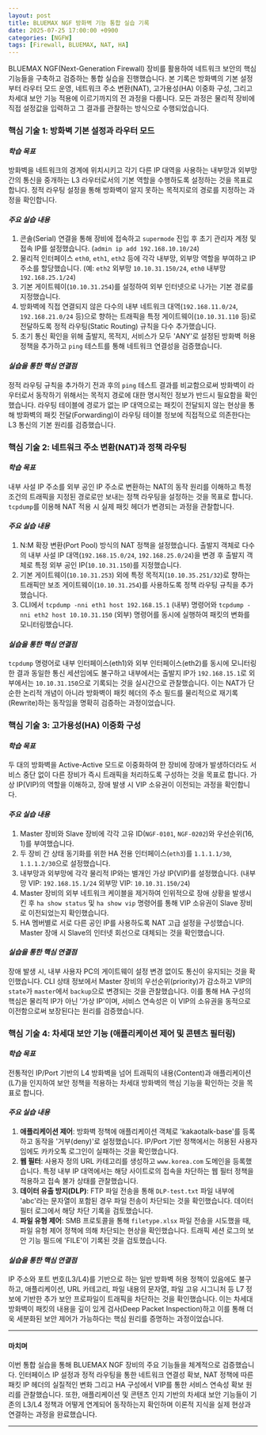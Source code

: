 ```yaml
---
layout: post
title: BLUEMAX NGF 방화벽 기능 통합 실습 기록
date: 2025-07-25 17:00:00 +0900
categories: [NGFW]
tags: [Firewall, BLUEMAX, NAT, HA]
---
```


BLUEMAX NGF(Next-Generation Firewall) 장비를 활용하여 네트워크 보안의 핵심 기능들을 구축하고 검증하는 통합 실습을 진행했습니다. 본 기록은 방화벽의 기본 설정부터 라우터 모드 운영, 네트워크 주소 변환(NAT), 고가용성(HA) 이중화 구성, 그리고 차세대 보안 기능 적용에 이르기까지의 전 과정을 다룹니다. 모든 과정은 물리적 장비에 직접 설정값을 입력하고 그 결과를 관찰하는 방식으로 수행되었습니다.

### 핵심 기술 1: 방화벽 기본 설정과 라우터 모드

#### ***학습 목표***
방화벽을 네트워크의 경계에 위치시키고 각기 다른 IP 대역을 사용하는 내부망과 외부망 간의 통신을 중개하는 L3 라우터로서의 기본 역할을 수행하도록 설정하는 것을 목표로 합니다. 정적 라우팅 설정을 통해 방화벽이 알지 못하는 목적지로의 경로를 지정하는 과정을 확인합니다.

#### ***주요 실습 내용***
1.  콘솔(Serial) 연결을 통해 장비에 접속하고 `supermode` 진입 후 초기 관리자 계정 및 접속 IP를 설정했습니다. (`admin ip add 192.168.10.10/24`)
2.  물리적 인터페이스 `eth0`, `eth1`, `eth2` 등에 각각 내부망, 외부망 역할을 부여하고 IP 주소를 할당했습니다. (예: `eth2` 외부망 `10.10.31.150/24`, `eth0` 내부망 `192.168.25.1/24`)
3.  기본 게이트웨이(`10.10.31.254`)를 설정하여 외부 인터넷으로 나가는 기본 경로를 지정했습니다.
4.  방화벽에 직접 연결되지 않은 다수의 내부 네트워크 대역(`192.168.11.0/24`, `192.168.21.0/24` 등)으로 향하는 트래픽을 특정 게이트웨이(`10.10.31.110` 등)로 전달하도록 정적 라우팅(Static Routing) 규칙을 다수 추가했습니다.
5.  초기 통신 확인을 위해 출발지, 목적지, 서비스가 모두 'ANY'로 설정된 방화벽 허용 정책을 추가하고 `ping` 테스트를 통해 네트워크 연결성을 검증했습니다.

#### ***실습을 통한 핵심 연결점***
정적 라우팅 규칙을 추가하기 전과 후의 `ping` 테스트 결과를 비교함으로써 방화벽이 라우터로서 동작하기 위해서는 목적지 경로에 대한 명시적인 정보가 반드시 필요함을 확인했습니다. 라우팅 테이블에 경로가 없는 IP 대역으로는 패킷이 전달되지 않는 현상을 통해 방화벽의 패킷 전달(Forwarding)이 라우팅 테이블 정보에 직접적으로 의존한다는 L3 통신의 기본 원리를 검증했습니다.

### 핵심 기술 2: 네트워크 주소 변환(NAT)과 정책 라우팅

#### ***학습 목표***
내부 사설 IP 주소를 외부 공인 IP 주소로 변환하는 NAT의 동작 원리를 이해하고 특정 조건의 트래픽을 지정된 경로로만 보내는 정책 라우팅을 설정하는 것을 목표로 합니다. `tcpdump`를 이용해 NAT 적용 시 실제 패킷 헤더가 변경되는 과정을 관찰합니다.

#### ***주요 실습 내용***
1.  N:M 확장 변환(Port Pool) 방식의 NAT 정책을 설정했습니다. 출발지 객체로 다수의 내부 사설 IP 대역(`192.168.15.0/24`, `192.168.25.0/24`)을 변경 후 출발지 객체로 특정 외부 공인 IP(`10.10.31.150`)를 지정했습니다.
2.  기본 게이트웨이(`10.10.31.253`) 외에 특정 목적지(`10.10.35.251/32`)로 향하는 트래픽만 보조 게이트웨이(`10.10.31.254`)를 사용하도록 정책 라우팅 규칙을 추가했습니다.
3.  CLI에서 `tcpdump -nni eth1 host 192.168.15.1` (내부) 명령어와 `tcpdump -nni eth2 host 10.10.31.150` (외부) 명령어를 동시에 실행하여 패킷의 변화를 모니터링했습니다.

#### ***실습을 통한 핵심 연결점***
`tcpdump` 명령어로 내부 인터페이스(eth1)와 외부 인터페이스(eth2)를 동시에 모니터링한 결과 동일한 통신 세션임에도 불구하고 내부에서는 출발지 IP가 `192.168.15.1`로 외부에서는 `10.10.31.150`으로 기록되는 것을 실시간으로 관찰했습니다. 이는 NAT가 단순한 논리적 개념이 아니라 방화벽이 패킷 헤더의 주소 필드를 물리적으로 재기록(Rewrite)하는 동작임을 명확히 검증하는 과정이었습니다.

### 핵심 기술 3: 고가용성(HA) 이중화 구성

#### ***학습 목표***
두 대의 방화벽을 Active-Active 모드로 이중화하여 한 장비에 장애가 발생하더라도 서비스 중단 없이 다른 장비가 즉시 트래픽을 처리하도록 구성하는 것을 목표로 합니다. 가상 IP(VIP)의 역할을 이해하고, 장애 발생 시 VIP 소유권이 이전되는 과정을 확인합니다.

#### ***주요 실습 내용***
1.  Master 장비와 Slave 장비에 각각 고유 ID(`NGF-0101`, `NGF-0202`)와 우선순위(16, 1)를 부여했습니다.
2.  두 장비 간 상태 동기화를 위한 HA 전용 인터페이스(`eth3`)를 `1.1.1.1/30`, `1.1.1.2/30`으로 설정했습니다.
3.  내부망과 외부망에 각각 물리적 IP와는 별개인 가상 IP(VIP)를 설정했습니다. (내부망 VIP: `192.168.15.1/24` 외부망 VIP: `10.10.31.150/24`)
4.  Master 장비의 외부 네트워크 케이블을 제거하여 인위적으로 장애 상황을 발생시킨 후 `ha show status` 및 `ha show vip` 명령어를 통해 VIP 소유권이 Slave 장비로 이전되었는지 확인했습니다.
5.  HA 멤버별로 서로 다른 공인 IP를 사용하도록 NAT 고급 설정을 구성했습니다. Master 장애 시 Slave의 인터넷 회선으로 대체되는 것을 확인했습니다.

#### ***실습을 통한 핵심 연결점***
장애 발생 시, 내부 사용자 PC의 게이트웨이 설정 변경 없이도 통신이 유지되는 것을 확인했습니다. CLI 상태 정보에서 Master 장비의 우선순위(priority)가 감소하고 VIP의 `state`가 `master`에서 `backup`으로 변경되는 것을 관찰했습니다. 이를 통해 HA 구성의 핵심은 물리적 IP가 아닌 '가상 IP'이며, 서비스 연속성은 이 VIP의 소유권을 동적으로 이전함으로써 보장된다는 원리를 검증했습니다.

### 핵심 기술 4: 차세대 보안 기능 (애플리케이션 제어 및 콘텐츠 필터링)

#### ***학습 목표***
전통적인 IP/Port 기반의 L4 방화벽을 넘어 트래픽의 내용(Content)과 애플리케이션(L7)을 인지하여 보안 정책을 적용하는 차세대 방화벽의 핵심 기능을 확인하는 것을 목표로 합니다.

#### ***주요 실습 내용***
1.  **애플리케이션 제어**: 방화벽 정책에 애플리케이션 객체로 'kakaotalk-base'를 등록하고 동작을 '거부(deny)'로 설정했습니다. IP/Port 기반 정책에서는 허용된 사용자임에도 카카오톡 로그인이 실패하는 것을 확인했습니다.
2.  **웹 필터**: 사용자 정의 URL 카테고리를 생성하고 `www.korea.com` 도메인을 등록했습니다. 특정 내부 IP 대역에서는 해당 사이트로의 접속을 차단하는 웹 필터 정책을 적용하고 접속 불가 상태를 관찰했습니다.
3.  **데이터 유출 방지(DLP)**: FTP 파일 전송을 통해 `DLP-test.txt` 파일 내부에 'abc'라는 문자열이 포함된 경우 파일 전송이 차단되는 것을 확인했습니다. 데이터 필터 로그에서 해당 차단 기록을 검토했습니다.
4.  **파일 유형 제어**: SMB 프로토콜을 통해 `filetype.xlsx` 파일 전송을 시도했을 때, 파일 유형 제어 정책에 의해 차단되는 현상을 확인했습니다. 트래픽 세션 로그의 보안 기능 필드에 'FILE'이 기록된 것을 검토했습니다.

#### ***실습을 통한 핵심 연결점***
IP 주소와 포트 번호(L3/L4)를 기반으로 하는 일반 방화벽 허용 정책이 있음에도 불구하고, 애플리케이션, URL 카테고리, 파일 내용의 문자열, 파일 고유 시그니처 등 L7 정보에 기반한 추가 보안 프로파일이 트래픽을 차단하는 것을 확인했습니다. 이는 차세대 방화벽이 패킷의 내용을 깊이 있게 검사(Deep Packet Inspection)하고 이를 통해 더욱 세분화된 보안 제어가 가능하다는 핵심 원리를 증명하는 과정이었습니다.

---

#### 마치며
이번 통합 실습을 통해 BLUEMAX NGF 장비의 주요 기능들을 체계적으로 검증했습니다. 인터페이스 IP 설정과 정적 라우팅을 통한 네트워크 연결성 확보, NAT 정책에 따른 패킷 IP 헤더의 실질적인 변화 그리고 HA 구성에서 VIP를 통한 서비스 연속성 확보 원리를 관찰했습니다. 또한, 애플리케이션 및 콘텐츠 인지 기반의 차세대 보안 기능들이 기존의 L3/L4 정책과 어떻게 연계되어 동작하는지 확인하며 이론적 지식을 실제 현상과 연결하는 과정을 완료했습니다.

<hr class="short-rule">
